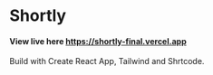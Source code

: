 # Shortly 
#### View live here https://shortly-final.vercel.app

Build with Create React App, Tailwind and Shrtcode.


